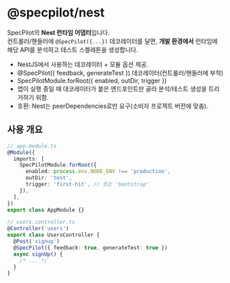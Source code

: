 <!-- 목적: Nest 어댑터의 역할/사용 시점/트리거/2단계 이후 계획을 문서화 -->

# @specpilot/nest

SpecPilot의 **Nest 런타임 어댑터**입니다.  
컨트롤러/핸들러에 `@SpecPilot({...})` 데코레이터를 달면, **개발 환경에서** 런타임에 해당 API를 분석하고 테스트 스켈레톤을 생성합니다.

- NestJS에서 사용하는 데코레이터 + 모듈 옵션 제공.
- @SpecPilot({ feedback, generateTest }) 데코레이터(컨트롤러/핸들러에 부착)
- SpecPilotModule.forRoot({ enabled, outDir, trigger })
- 앱이 실행 중일 때 데코레이터가 붙은 엔드포인트만 골라 분석/테스트 생성을 트리거하기 위함.
- 호환: Nest는 peerDependencies로만 요구(소비자 프로젝트 버전에 맞춤).

## 사용 개요

```ts
// app.module.ts
@Module({
  imports: [
    SpecPilotModule.forRoot({
      enabled: process.env.NODE_ENV !== 'production',
      outDir: 'test',
      trigger: 'first-hit', // 또는 'bootstrap'
    }),
  ],
})
export class AppModule {}
```

```ts
// users.controller.ts
@Controller('users')
export class UsersController {
  @Post('signup')
  @SpecPilot({ feedback: true, generateTest: true })
  async signUp() {
    /* ... */
  }
}
```
